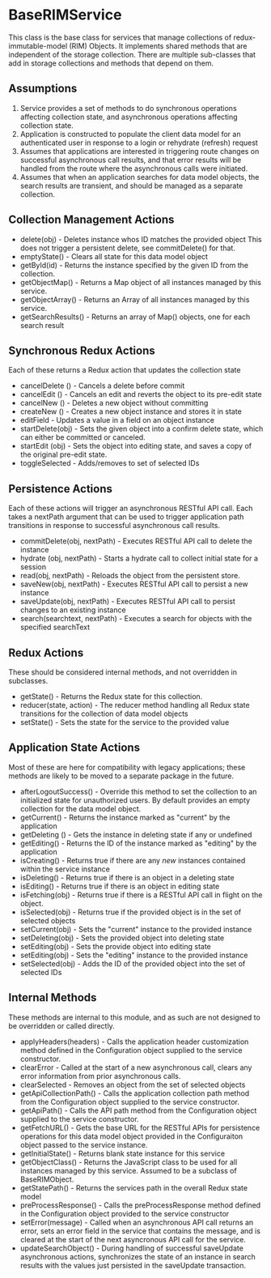 BaseRIMService
==============

This class is the base class for services that manage collections of
redux-immutable-model (RIM) Objects. It implements shared methods that are
independent of the storage collection. There are multiple sub-classes that
add in storage collections and methods that depend on them.

Assumptions
-----------
1) Service provides a set of methods to do synchronous operations affecting
   collection state, and asynchronous operations affecting collection state.
2) Application is constructed to populate the client data model for an
   authenticated user in response to a login or rehydrate (refresh) request
3) Assumes that applications are interested in triggering route changes on
   successful asynchronous call results, and that error results will be handled
   from the route where the asynchronous calls were initiated.
4) Assumes that when an application searches for data model objects, the
   search results are transient, and should be managed as a separate
   collection.

Collection Management Actions
-----------------------------

* delete(obj) - Deletes instance whos ID matches the provided object
  This does not trigger a persistent delete, see commitDelete() for that.
* emptyState() - Clears all state for this data model object 
* getById(id) - Returns the instance specified by the given ID from the
  collection.
* getObjectMap() - Returns a Map object of all instances managed by this
  service.
* getObjectArray() - Returns an Array of all instances managed by this 
  service.
* getSearchResults() - Returns an array of Map() objects, one for each
  search result

Synchronous Redux Actions
-------------------------

Each of these returns a Redux action that updates the collection state

* cancelDelete () - Cancels a delete before commit
* cancelEdit () - Cancels an edit and reverts the object to its
pre-edit state
* cancelNew () - Deletes a new object without committing
* createNew () - Creates a new object instance and stores it in state
* editField - Updates a value in a field on an object instance
* startDelete(obj) - Sets the given object into a confirm delete state, which can either be committed or canceled.
* startEdit (obj) - Sets the object into editing state, and saves
a copy of the original pre-edit state.
* toggleSelected - Adds/removes to set of selected IDs

Persistence Actions
-------------------

Each of these actions will trigger an asynchronous RESTful API call. Each takes
a nextPath argument that can be used to trigger application path transitions
in response to successful asynchronous call results.

* commitDelete(obj, nextPath) - Executes RESTful API call to delete the instance
* hydrate (obj, nextPath) - Starts a hydrate call to collect initial state for a session
* read(obj, nextPath) - Reloads the object from the persistent store.
* saveNew(obj, nextPath) - Executes RESTful API call to persist a new instance
* saveUpdate(obj, nextPath) - Executes RESTful API call to persist changes to
  an existing instance
* search(searchtext, nextPath) - Executes a search for objects with the specified
  searchText

Redux Actions
-------------
These should be considered internal methods, and not overridden in subclasses.

* getState() - Returns the Redux state for this collection.
* reducer(state, action) - The reducer method handling all Redux state
  transitions for the collection of data model objects
* setState() - Sets the state for the service to the provided value

Application State Actions
-------------------------

Most of these are here for compatibility with legacy applications; these
methods are likely to be moved to a separate package in the future.

* afterLogoutSuccess() - Override this method to set the collection to an
  initialized state for unauthorized users. By default provides an empty
  collection for the data model object.
* getCurrent() - Returns the instance marked as "current" by the application
* getDeleting () - Gets the instance in deleting state if any or undefined
* getEditing() - Returns the ID of the instance marked as "editing" by the
  application
* isCreating() - Returns true if there are any *new* instances contained
  within the service instance
* isDeleting() - Returns true if there is an object in a deleting state
* isEditing() - Returns true if there is an object in editing state
* isFetching(obj) - Returns true if there is a RESTful API call in flight
  on the object.
* isSelected(obj) - Returns true if the provided object is in the set
  of selected objects
* setCurrent(obj) - Sets the "current" instance to the provided instance
* setDeleting(obj) - Sets the provided object into deleting state
* setEditing(obj) - Sets the provide object into editing state
* setEditing(obj) - Sets the "editing" instance to the provided instance
* setSelected(obj) - Adds the ID of the provided object into the set of
  selected IDs


Internal Methods
----------------

These methods are internal to this module, and as such are not designed to
be overridden or called directly.

* applyHeaders(headers) - Calls the application header customization method
  defined in the Configuration object supplied to the service constructor.
* clearError - Called at the start of a new asynchronous call, clears any
  error information from prior asynchronous calls.
* clearSelected - Removes an object from the set of selected objects
* getApiCollectionPath() - Calls the application collection path method from
  the Configuration object supplied to the service constructor.
* getApiPath() - Calls the API path method from the Configuration object
  supplied to the service constructor.
* getFetchURL() - Gets the base URL for the RESTful APIs for persistence
  operations for this data model object provided in the Configuraiton object
  passed to the service instance.
* getInitialState() - Returns blank state instance for this service
* getObjectClass() - Returns the JavaScript class to be used for all instances
  managed by this service. Assumed to be a subclass of BaseRIMObject.
* getStatePath() - Returns the services path in the overall Redux state model
* preProcessResponse() - Calls the preProcessResponse method defined in the
  Configuration object provided to the service constructor
* setError(message) - Called when an asynchronous API call returns an error,
  sets an error field in the service that contains the message, and is cleared
  at the start of the next asyncronous API call for the service.
* updateSearchObject() - During handling of successful saveUpdate asynchronous
  actions, synchronizes the state of an instance in search results with the
  values just persisted in the saveUpdate transaction.
